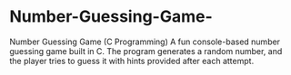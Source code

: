 # Number-Guessing-Game-
 Number Guessing Game (C Programming) A fun console-based number guessing game built in C. The program generates a random number, and the player tries to guess it with hints provided after each attempt.
